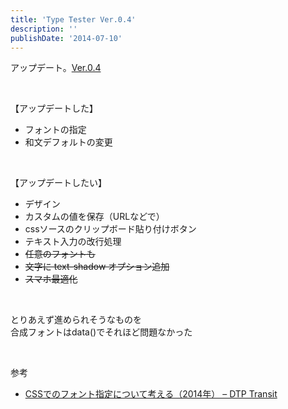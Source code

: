```yaml
---
title: 'Type Tester Ver.0.4'
description: ''
publishDate: '2014-07-10'
---
```


<p>アップデート。<a href="https://archive.yuheijotaki.com/demo/type_tester/0.4/">Ver.0.4</a></p>
<p>&nbsp;</p>
<p>【アップデートした】</p>
<ul>
<li>フォントの指定</li>
<li>和文デフォルトの変更</li>
</ul>
<p>&nbsp;</p>
<p>【アップデートしたい】</p>
<ul>
<li>デザイン</li>
<li>カスタムの値を保存（URLなどで）</li>
<li>cssソースのクリップボード貼り付けボタン</li>
<li>テキスト入力の改行処理</li>
<li><del datetime="2014-07-10T14:39:01+00:00">任意のフォントも</del></li>
<li><del datetime="2014-07-10T14:41:47+00:00">文字に text-shadow オプション追加</del></li>
<li><del datetime="2014-07-10T14:41:47+00:00">スマホ最適化</del></li>
</ul>
<p>&nbsp;</p>
<p>とりあえず進められそうなものを<br>
合成フォントはdata()でそれほど問題なかった</p>
<p>&nbsp;</p>
<p>参考</p>
<ul>
<li><a href="http://www.dtp-transit.jp/misc/web/post_1881.html">CSSでのフォント指定について考える（2014年） – DTP Transit</a></li>
</ul>
